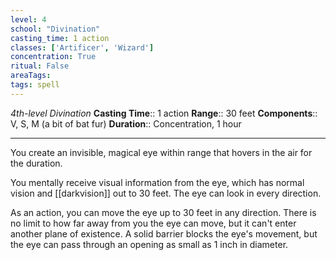 ```yaml
---
level: 4
school: "Divination"
casting_time: 1 action
classes: ['Artificer', 'Wizard']
concentration: True
ritual: False
areaTags: 
tags: spell
---
```


_4th-level Divination_
**Casting Time**:: 1 action
**Range**:: 30 feet
**Components**:: V, S, M (a bit of bat fur)
**Duration**:: Concentration, 1 hour

---

You create an invisible, magical eye within range that hovers in the air for the duration.

You mentally receive visual information from the eye, which has normal vision and [[darkvision]] out to 30 feet. The eye can look in every direction.

As an action, you can move the eye up to 30 feet in any direction. There is no limit to how far away from you the eye can move, but it can't enter another plane of existence. A solid barrier blocks the eye's movement, but the eye can pass through an opening as small as 1 inch in diameter.



